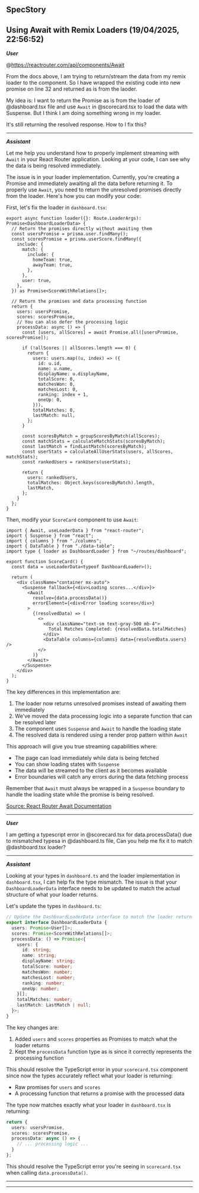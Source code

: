 ## SpecStory

## Using Await with Remix Loaders (19/04/2025, 22:56:52)

_**User**_

@https://reactrouter.com/api/components/Await  

From the docs above, I am trying to return/stream the data from my remix loader to the component. So I have wrapped the existing code into new promise on line 32 and returned as is from the laoder.

My idea is: I want to return the Promise as is from the loader of @dashboard.tsx file and use `Await` in @scorecard.tsx to load the data with Suspense. But I think I am doing something wrong in my loader. 

It's still returning the resolved response. How to I fix this?

---

_**Assistant**_

Let me help you understand how to properly implement streaming with `Await` in your React Router application. Looking at your code, I can see why the data is being resolved immediately.

The issue is in your loader implementation. Currently, you're creating a Promise and immediately awaiting all the data before returning it. To properly use `Await`, you need to return the unresolved promises directly from the loader. Here's how you can modify your code:

First, let's fix the loader in `dashboard.tsx`:

```typescript:path=app/routes/dashboard.tsx
export async function loader({}: Route.LoaderArgs): Promise<DashboardLoaderData> {
  // Return the promises directly without awaiting them
  const usersPromise = prisma.user.findMany();
  const scoresPromise = prisma.userScore.findMany({
    include: {
      match: {
        include: {
          homeTeam: true,
          awayTeam: true,
        },
      },
      user: true,
    },
  }) as Promise<ScoreWithRelations[]>;

  // Return the promises and data processing function
  return {
    users: usersPromise,
    scores: scoresPromise,
    // You can also defer the processing logic
    processData: async () => {
      const [users, allScores] = await Promise.all([usersPromise, scoresPromise]);
      
      if (!allScores || allScores.length === 0) {
        return {
          users: users.map((u, index) => ({
            id: u.id,
            name: u.name,
            displayName: u.displayName,
            totalScore: 0,
            matchesWon: 0,
            matchesLost: 0,
            ranking: index + 1,
            oneUp: 0,
          })),
          totalMatches: 0,
          lastMatch: null,
        };
      }

      const scoresByMatch = groupScoresByMatch(allScores);
      const matchStats = calculateMatchStats(scoresByMatch);
      const lastMatch = findLastMatch(scoresByMatch);
      const userStats = calculateAllUserStats(users, allScores, matchStats);
      const rankedUsers = rankUsers(userStats);

      return {
        users: rankedUsers,
        totalMatches: Object.keys(scoresByMatch).length,
        lastMatch,
      };
    }
  };
}
```

Then, modify your `ScoreCard` component to use `Await`:

```typescript:path=app/components/overallscore/scorecard.tsx
import { Await, useLoaderData } from "react-router";
import { Suspense } from "react";
import { columns } from "./columns";
import { DataTable } from "./data-table";
import type { loader as DashboardLoader } from "~/routes/dashboard";

export function ScoreCard() {
  const data = useLoaderData<typeof DashboardLoader>();

  return (
    <div className="container mx-auto">
      <Suspense fallback={<div>Loading scores...</div>}>
        <Await
          resolve={data.processData()}
          errorElement={<div>Error loading scores</div>}
        >
          {(resolvedData) => (
            <>
              <div className="text-sm text-gray-500 mb-4">
                Total Matches Completed: {resolvedData.totalMatches}
              </div>
              <DataTable columns={columns} data={resolvedData.users} />
            </>
          )}
        </Await>
      </Suspense>
    </div>
  );
}
```

The key differences in this implementation are:

1. The loader now returns unresolved promises instead of awaiting them immediately
2. We've moved the data processing logic into a separate function that can be resolved later
3. The component uses `Suspense` and `Await` to handle the loading state
4. The resolved data is rendered using a render prop pattern within `Await`

This approach will give you true streaming capabilities where:
- The page can load immediately while data is being fetched
- You can show loading states with `Suspense`
- The data will be streamed to the client as it becomes available
- Error boundaries will catch any errors during the data fetching process

Remember that `Await` must always be wrapped in a `Suspense` boundary to handle the loading state while the promise is being resolved.

[Source: React Router Await Documentation](https://reactrouter.com/api/components/Await)

---

_**User**_

I am getting a typescript error in @scorecard.tsx for data.processData() due to mismatched typesa in @dashboard.ts file, Can you help me fix it to match @dashboard.tsx loader?

---

_**Assistant**_

Looking at your types in `dashboard.ts` and the loader implementation in `dashboard.tsx`, I can help fix the type mismatch. The issue is that your `DashboardLoaderData` interface needs to be updated to match the actual structure of what your loader returns.

Let's update the types in `dashboard.ts`:

```typescript:path=app/routes/types/dashboard.ts
// Update the DashboardLoaderData interface to match the loader return type
export interface DashboardLoaderData {
  users: Promise<User[]>;
  scores: Promise<ScoreWithRelations[]>;
  processData: () => Promise<{
    users: {
      id: string;
      name: string;
      displayName: string;
      totalScore: number;
      matchesWon: number;
      matchesLost: number;
      ranking: number;
      oneUp: number;
    }[];
    totalMatches: number;
    lastMatch: LastMatch | null;
  }>;
}
```

The key changes are:
1. Added `users` and `scores` properties as Promises to match what the loader returns
2. Kept the `processData` function type as is since it correctly represents the processing function

This should resolve the TypeScript error in your `scorecard.tsx` component since now the types accurately reflect what your loader is returning:
- Raw promises for `users` and `scores`
- A processing function that returns a promise with the processed data

The type now matches exactly what your loader in `dashboard.tsx` is returning:
```typescript
return {
  users: usersPromise,
  scores: scoresPromise,
  processData: async () => {
    // ... processing logic ...
  }
};
```

This should resolve the TypeScript error you're seeing in `scorecard.tsx` when calling `data.processData()`.

---



---

